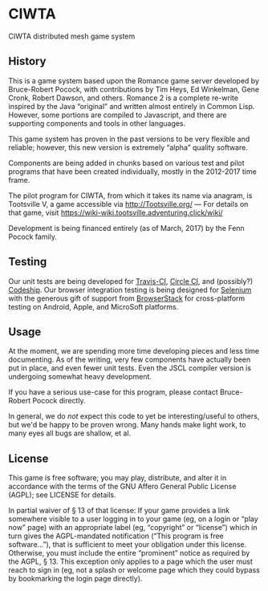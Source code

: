 # CIWTA

CIWTA distributed mesh game system

## History

This is  a game system based  upon the Romance game  server developed by
Bruce-Robert Pocock, with contributions  by Tim Heys, Ed Winkelman,
Gene Cronk, Robert Dawson, and others.  Romance 2 is a complete re-write
inspired by  the Java “original”  and written almost entirely  in Common
Lisp. However, some  portions are compiled to Javascript,  and there are
supporting components and tools in other languages.

This game system has proven in the past versions to be very flexible and
reliable;   however,    this   new   version   is    extremely   “alpha”
quality software.

Components are  being added in  chunks based  on various test  and pilot
programs that  have been created  individually, mostly in  the 2012-2017
time frame.

The pilot  program for CIWTA, from which  it takes its  name via
anagram, is Tootsville Ⅴ, a game accessible via http://Tootsville.org/ —
For         details         on          that         game,         visit
https://wiki-wiki.tootsville.adventuring.click/wiki/

Development is being financed entirely (as  of March, 2017) by the Fenn
Pocock family.

## Testing

Our         unit        tests         are        being         developed
for
[Travis-CI](https://travis-ci.org/romance-ii/ciwta/branches#),
[Circle CI](https://circleci.com/gh/romance-ii/ciwta/tree/tootsville),
and   (possibly?)  [Codeship](https://app.codeship.com/projects/181513).
Our     browser     integration     testing    is     being     designed
for [Selenium](http://seleniumhq.com/) with the generous gift of support
from [BrowserStack](http://browserstack.com/) for cross-platform testing
on Android, Apple, and MicroSoft platforms.

## Usage

At the  moment, we  are spending  more time  developing pieces  and less
time documenting. As  of the writing, very few  components have actually
been put  in place, and  even fewer unit  tests. Even the  JSCL compiler
version is undergoing somewhat heavy development.

If  you  have  a  serious  use-case for  this  program,  please  contact
Bruce-Robert Pocock directly.

In general, we do *not* expect this code to yet be interesting/useful to
others, but  we'd be  happy to  be proven wrong.  Many hands  make light
work, to many eyes all bugs are shallow, et al.

## License

This game  is free software; you  may play, distribute, and  alter it in
accordance  with the  terms of  the  GNU Affero  General Public  License
(AGPL); see LICENSE for details.

In partial waiver of § 13 of  that license: If your game provides a link
somewhere visible to a  user logging in to your game (eg,  on a login or
“play  now”  page)  with  an   appropriate  label  (eg,  “copyright”  or
“license”)  which in  turn gives  the AGPL-mandated  notification (“This
program is free software…”), that  is sufficient to meet your obligation
under this license.  Otherwise, you must include  the entire “prominent”
notice as  required by the  AGPL, § 13.  This exception only  applies to
a page which the user must reach to sign in (eg, not a splash or welcome
page which they could bypass by bookmarking the login page directly).

